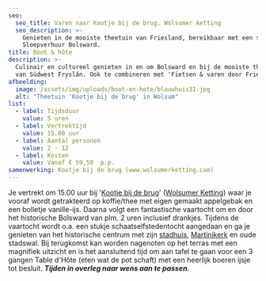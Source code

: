 ```yaml
---
seo:
  seo_title: Varen naar Kootje bij de brug, Wolsumer ketting
  seo_description: >-
    Genieten in de mooiste theetuin van Friesland, bereikbaar met een sloep van
    Sloepverhuur Bolsward.
title: Boot & hôte
description: >-
  Culinair en cultureel genieten in en om Bolsward en bij de mooiste theetuin
  van Súdwest Fryslân. Ook te combineren met 'Fietsen & varen door Friesland'.
afbeelding:
  image: /assets/img/uploads/boot-en-hote/blauwhuis31.jpg
  alt: "Theetuin 'Kootje bij de brug' in Wolsum"
list:
  - label: Tijdsduur
    value: 5 uren
  - label: Vertrektijd
    value: 15.00 uur
  - label: Aantal personen
    value: 2 - 12
  - label: Kosten
    value: Vanaf € 59,50  p.p.
samenwerking: Kootje bij de brug (www.wolsumerketting.com)
---
```


Je vertrekt om 15.00 uur bij '<a target="_blank" rel="noopener" href="http://www.wolsumerketting.com">Kootje bij de brug</a>' (<a target="_blank" rel="noopener" href="https://www.google.nl/maps/place/Wolsumerketting/@53.0399696,5.5413507,15z/data=!3m1!4b1!4m5!3m4!1s0x47c8eeda1b6345d3:0x2d562f325e8c3a58!8m2!3d53.0399704!4d5.5501055">Wolsumer Ketting</a>) waar je vooraf wordt getrakteerd op koffie/thee met eigen gemaakt appelgebak en een bolletje vanille-ijs. Daarna volgt een fantastische vaartocht om en door het historische Bolsward van plm. 2 uren inclusief drankjes. Tijdens de vaartocht wordt o.a. een stukje schaatselfstedentocht aangedaan en ga je genieten van het historische centrum met zijn <a target="_blank" rel="noopener" href="https://nl.wikipedia.org/wiki/Stadhuis_van_Bolsward">stadhuis</a>,&nbsp;<a target="_blank" rel="noopener" href="www.martinikerkbolsward.nl">Martinikerk</a> en oude stadswal. Bij terugkomst kan worden nagenoten op het terras met een magnifiek uitzicht en is het aansluitend tijd om aan tafel te gaan voor een 3 gangen Table d'H&ocirc;te (eten wat de pot schaft) met een heerlijk boeren ijsje tot besluit. **_Tijden in overleg naar wens aan te passen._**
